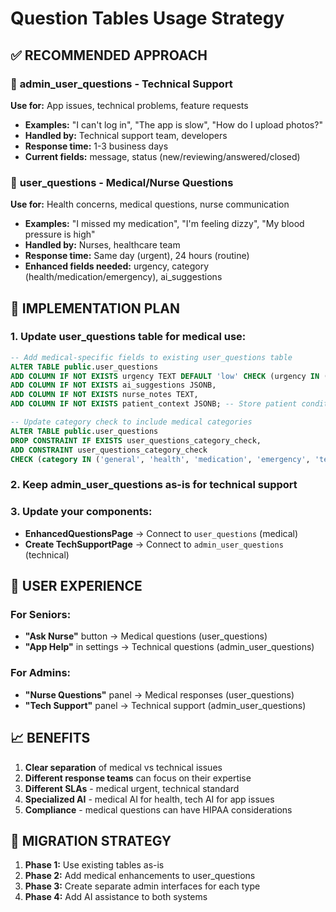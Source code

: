 # Question Tables Usage Strategy

## ✅ RECOMMENDED APPROACH

### 🔧 **admin_user_questions** - Technical Support
**Use for:** App issues, technical problems, feature requests
- **Examples:** "I can't log in", "The app is slow", "How do I upload photos?"
- **Handled by:** Technical support team, developers
- **Response time:** 1-3 business days
- **Current fields:** message, status (new/reviewing/answered/closed)

### 🏥 **user_questions** - Medical/Nurse Questions
**Use for:** Health concerns, medical questions, nurse communication
- **Examples:** "I missed my medication", "I'm feeling dizzy", "My blood pressure is high"
- **Handled by:** Nurses, healthcare team
- **Response time:** Same day (urgent), 24 hours (routine)
- **Enhanced fields needed:** urgency, category (health/medication/emergency), ai_suggestions

## 🚀 IMPLEMENTATION PLAN

### 1. Update user_questions table for medical use:
```sql
-- Add medical-specific fields to existing user_questions table
ALTER TABLE public.user_questions
ADD COLUMN IF NOT EXISTS urgency TEXT DEFAULT 'low' CHECK (urgency IN ('low', 'medium', 'high')),
ADD COLUMN IF NOT EXISTS ai_suggestions JSONB,
ADD COLUMN IF NOT EXISTS nurse_notes TEXT,
ADD COLUMN IF NOT EXISTS patient_context JSONB; -- Store patient conditions, medications

-- Update category check to include medical categories
ALTER TABLE public.user_questions
DROP CONSTRAINT IF EXISTS user_questions_category_check,
ADD CONSTRAINT user_questions_category_check
CHECK (category IN ('general', 'health', 'medication', 'emergency', 'technical'));
```

### 2. Keep admin_user_questions as-is for technical support

### 3. Update your components:
- **EnhancedQuestionsPage** → Connect to `user_questions` (medical)
- **Create TechSupportPage** → Connect to `admin_user_questions` (technical)

## 🎯 USER EXPERIENCE

### For Seniors:
- **"Ask Nurse"** button → Medical questions (user_questions)
- **"App Help"** in settings → Technical questions (admin_user_questions)

### For Admins:
- **"Nurse Questions"** panel → Medical responses (user_questions)
- **"Tech Support"** panel → Technical support (admin_user_questions)

## 📈 BENEFITS

1. **Clear separation** of medical vs technical issues
2. **Different response teams** can focus on their expertise
3. **Different SLAs** - medical urgent, technical standard
4. **Specialized AI** - medical AI for health, tech AI for app issues
5. **Compliance** - medical questions can have HIPAA considerations

## 🔄 MIGRATION STRATEGY

1. **Phase 1:** Use existing tables as-is
2. **Phase 2:** Add medical enhancements to user_questions
3. **Phase 3:** Create separate admin interfaces for each type
4. **Phase 4:** Add AI assistance to both systems